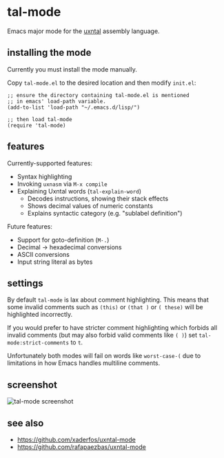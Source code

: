 # tal-mode

Emacs major mode for the [uxntal](https://wiki.xxiivv.com/site/uxntal.html) assembly language.

## installing the mode

Currently you must install the mode manually.

Copy `tal-mode.el` to the desired location and then modify `init.el`:

```elisp
;; ensure the directory containing tal-mode.el is mentioned
;; in emacs' load-path variable.
(add-to-list 'load-path "~/.emacs.d/lisp/")

;; then load tal-mode
(require 'tal-mode)
```

## features

Currently-supported features:

 * Syntax highlighting
 * Invoking `uxnasm` via `M-x compile`
 * Explaining Uxntal words (`tal-explain-word`)
   + Decodes instructions, showing their stack effects
   + Shows decimal values of numeric constants
   + Explains syntactic category (e.g. "sublabel definition")

Future features:

 * Support for goto-definition (`M-.`)
 * Decimal -> hexadecimal conversions
 * ASCII conversions
 * Input string literal as bytes

## settings

By default `tal-mode` is lax about comment highlighting. This means that some
invalid comments such as `(this)` or `(that )` or `( these)` will be highlighted
incorrectly.

If you would prefer to have stricter comment highlighting which forbids all
invalid comments (but may also forbid valid comments like `( )`) set
`tal-mode:strict-comments` to `t`.

Unfortunately both modes will fail on words like `worst-case-(` due to
limitations in how Emacs handles multiline comments.

## screenshot

![tal-mode screenshot](http://plastic-idolatry.com/erik/nxu/tal-mode1.png)

## see also

 * https://github.com/xaderfos/uxntal-mode
 * https://github.com/rafapaezbas/uxntal-mode
